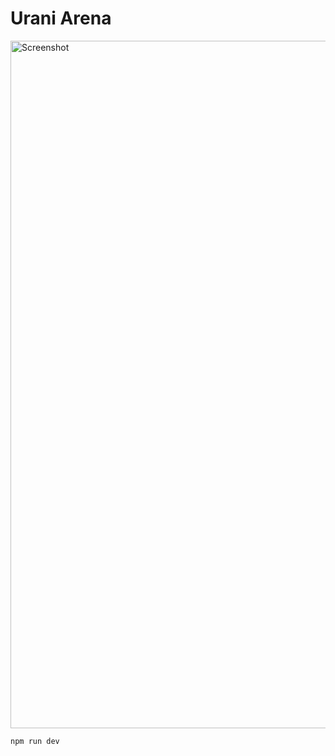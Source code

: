 # Urani Arena 


<img width="1100" alt="Screenshot" src="https://github.com/urani-labs/arena-mvp/assets/165684384/9ae0f907-914a-4309-b81a-03ea3c3be2b9">


```bash
npm run dev
```
